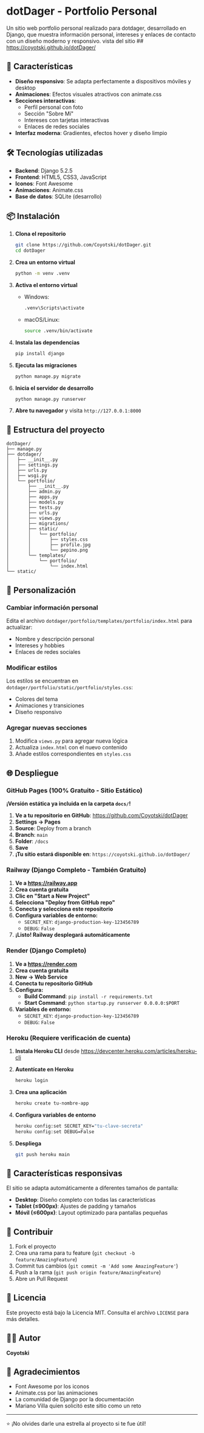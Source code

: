 # dotDager - Portfolio Personal

Un sitio web portfolio personal realizado para dotdager, desarrollado en Django, que muestra información personal, intereses y enlaces de contacto con un diseño moderno y responsivo.
vista del sitio ## https://coyotski.github.io/dotDager/

## 🚀 Características

- **Diseño responsivo**: Se adapta perfectamente a dispositivos móviles y desktop
- **Animaciones**: Efectos visuales atractivos con animate.css
- **Secciones interactivas**: 
  - Perfil personal con foto
  - Sección "Sobre Mí"
  - Intereses con tarjetas interactivas
  - Enlaces de redes sociales
- **Interfaz moderna**: Gradientes, efectos hover y diseño limpio

## 🛠️ Tecnologías utilizadas

- **Backend**: Django 5.2.5
- **Frontend**: HTML5, CSS3, JavaScript
- **Iconos**: Font Awesome
- **Animaciones**: Animate.css
- **Base de datos**: SQLite (desarrollo)

## 📦 Instalación

1. **Clona el repositorio**
   ```bash
   git clone https://github.com/Coyotski/dotDager.git
   cd dotDager
   ```

2. **Crea un entorno virtual**
   ```bash
   python -m venv .venv
   ```

3. **Activa el entorno virtual**
   - Windows:
     ```bash
     .venv\Scripts\activate
     ```
   - macOS/Linux:
     ```bash
     source .venv/bin/activate
     ```

4. **Instala las dependencias**
   ```bash
   pip install django
   ```

5. **Ejecuta las migraciones**
   ```bash
   python manage.py migrate
   ```

6. **Inicia el servidor de desarrollo**
   ```bash
   python manage.py runserver
   ```

7. **Abre tu navegador** y visita `http://127.0.0.1:8000`

## 📁 Estructura del proyecto

```
dotDager/
├── manage.py
├── dotdager/
│   ├── __init__.py
│   ├── settings.py
│   ├── urls.py
│   ├── wsgi.py
│   └── portfolio/
│       ├── __init__.py
│       ├── admin.py
│       ├── apps.py
│       ├── models.py
│       ├── tests.py
│       ├── urls.py
│       ├── views.py
│       ├── migrations/
│       ├── static/
│       │   └── portfolio/
│       │       ├── styles.css
│       │       ├── profile.jpg
│       │       └── pepino.png
│       └── templates/
│           └── portfolio/
│               └── index.html
└── static/
```

## 🎨 Personalización

### Cambiar información personal
Edita el archivo `dotdager/portfolio/templates/portfolio/index.html` para actualizar:
- Nombre y descripción personal
- Intereses y hobbies
- Enlaces de redes sociales

### Modificar estilos
Los estilos se encuentran en `dotdager/portfolio/static/portfolio/styles.css`:
- Colores del tema
- Animaciones y transiciones
- Diseño responsivo

### Agregar nuevas secciones
1. Modifica `views.py` para agregar nueva lógica
2. Actualiza `index.html` con el nuevo contenido
3. Añade estilos correspondientes en `styles.css`

## 🌐 Despliegue

### GitHub Pages (100% Gratuito - Sitio Estático)

**¡Versión estática ya incluida en la carpeta `docs/`!**

1. **Ve a tu repositorio en GitHub**: https://github.com/Coyotski/dotDager
2. **Settings → Pages**
3. **Source**: Deploy from a branch
4. **Branch**: `main` 
5. **Folder**: `/docs`
6. **Save**
7. **¡Tu sitio estará disponible en**: `https://coyotski.github.io/dotDager/`

### Railway (Django Completo - También Gratuito)

1. **Ve a https://railway.app**
2. **Crea cuenta gratuita**
3. **Clic en "Start a New Project"**
4. **Selecciona "Deploy from GitHub repo"**
5. **Conecta y selecciona este repositorio**
6. **Configura variables de entorno:**
   - `SECRET_KEY`: `django-production-key-123456789`
   - `DEBUG`: `False`
7. **¡Listo! Railway desplegará automáticamente**

### Render (Django Completo)

1. **Ve a https://render.com**
2. **Crea cuenta gratuita**
3. **New → Web Service**
4. **Conecta tu repositorio GitHub**
5. **Configura:**
   - **Build Command**: `pip install -r requirements.txt`
   - **Start Command**: `python startup.py runserver 0.0.0.0:$PORT`
6. **Variables de entorno:**
   - `SECRET_KEY`: `django-production-key-123456789`
   - `DEBUG`: `False`

### Heroku (Requiere verificación de cuenta)

1. **Instala Heroku CLI** desde https://devcenter.heroku.com/articles/heroku-cli

2. **Autentícate en Heroku**
   ```bash
   heroku login
   ```

3. **Crea una aplicación**
   ```bash
   heroku create tu-nombre-app
   ```

4. **Configura variables de entorno**
   ```bash
   heroku config:set SECRET_KEY="tu-clave-secreta"
   heroku config:set DEBUG=False
   ```

5. **Despliega**
   ```bash
   git push heroku main
   ```

## 📱 Características responsivas

El sitio se adapta automáticamente a diferentes tamaños de pantalla:
- **Desktop**: Diseño completo con todas las características
- **Tablet (≤900px)**: Ajustes de padding y tamaños
- **Móvil (≤600px)**: Layout optimizado para pantallas pequeñas

## 🤝 Contribuir

1. Fork el proyecto
2. Crea una rama para tu feature (`git checkout -b feature/AmazingFeature`)
3. Commit tus cambios (`git commit -m 'Add some AmazingFeature'`)
4. Push a la rama (`git push origin feature/AmazingFeature`)
5. Abre un Pull Request

## 📄 Licencia

Este proyecto está bajo la Licencia MIT. Consulta el archivo `LICENSE` para más detalles.

## 👨‍💻 Autor

**Coyotski**



## 🙏 Agradecimientos

- Font Awesome por los iconos
- Animate.css por las animaciones
- La comunidad de Django por la documentación
- Mariano Villa quien solicitó este sitio como un reto

---
⭐ ¡No olvides darle una estrella al proyecto si te fue útil!
